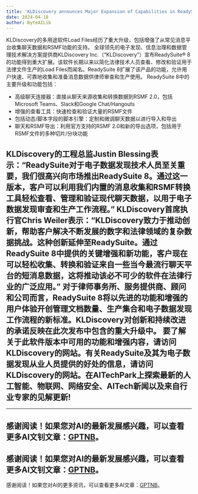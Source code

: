 ```yaml
---
title: 'KLDiscovery announces Major Expansion of Capabilities in ReadySuite® 8'
date: 2024-04-18
author: ByteAILib
---
```


KLDiscovery的多用途软件Load Files经历了重大升级，包括增强了从常见消息平台收集聊天数据和RSMF功能的支持。
全球领先的电子发现、信息治理和数据管理技术解决方案提供商KLDiscovery Inc.（“KLDiscovery”）宣布ReadySuite® 8的功能得到重大扩展。该软件长期以来以简化法律技术人员查看、修改和验证用于法律文件生产的Load Files而闻名。ReadySuite 8扩展了该产品的功能，允许用户快速、可靠地收集和准备消息数据供律师审查和生产使用。
ReadySuite 8中的主要升级和功能包括：
- 高级聊天连接器：直接从聊天来源收集和转换数据到RSMF 2.0，包括Microsoft Teams、Slack和Google Chat/Hangouts
- 增强的查看工具：快速检查和验证大量的RSMF文件
- 包括动态/脚本字段的脚本引擎：定制和微调聊天数据以进行导入和导出
- 聊天和RSMF导出：利用官方支持的RSMF 2.0和新的导出选项，包括用于RSMF文件的多种切片/分块功能

KLDiscovery的工程总监Justin Blessing表示：“ReadySuite对于电子数据发现技术人员至关重要，我们很高兴向市场推出ReadySuite 8。通过这一版本，客户可以利用我们内置的消息收集和RSMF转换工具轻松查看、管理和验证现代聊天数据，以用于电子数据发现审查和生产工作流程。”
KLDiscovery首席执行官Chris Weiler表示：“KLDiscovery致力于推动创新，帮助客户解决不断发展的数字和法律领域的复杂数据挑战。这种创新延伸至ReadySuite。通过ReadySuite 8中提供的关键增强和新功能，客户现在可以轻松收集、转换和验证来自一些当今最流行聊天平台的短消息数据，这将推动该必不可少的软件在法律行业的广泛应用。”
对于律师事务所、服务提供商、顾问和公司而言，ReadySuite 8将以先进的功能和增强的用户体验开创管理文档数量、生产集合和电子数据发现工作流程的新标准。KLDiscovery对创新和持续改进的承诺反映在此次发布中包含的重大升级中。
要了解关于此软件版本中可用的功能和增强内容，请访问KLDiscovery的网站。有关ReadySuite及其为电子数据发现从业人员提供的好处的信息，请访问KLDiscovery的网站。在AITechPark上探索最新的人工智能、物联网、网络安全、AITech新闻以及来自行业专家的见解更新!
---

---
感谢阅读！如果您对AI的最新发展感兴趣，可以查看更多AI文钊文章：[GPTNB](https://gptnb.com)。
---
感谢阅读！如果您对AI的最新发展感兴趣，可以查看更多AI文钊文章：[GPTNB](https://gptnb.com)。
---
感谢阅读！如果您对AI的更多资讯，可以查看更多AI文章：[GPTNB](https://gptnb.com)。